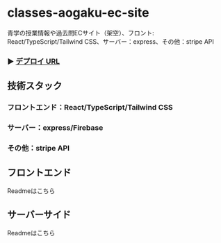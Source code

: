 # classes-aogaku-ec-site
青学の授業情報や過去問ECサイト（架空）、フロント: React/TypeScript/Tailwind CSS、サーバー：express、その他：stripe API　

### ▶ <a href="https://goths.vercel.app/" target="_blank" rel="noopener noreferrer">デプロイ URL</a>


## 技術スタック
### フロントエンド：React/TypeScript/Tailwind CSS
### サーバー：express/Firebase
### その他：stripe API　


## フロントエンド
Readmeはこちら

## サーバーサイド
Readmeはこちら
